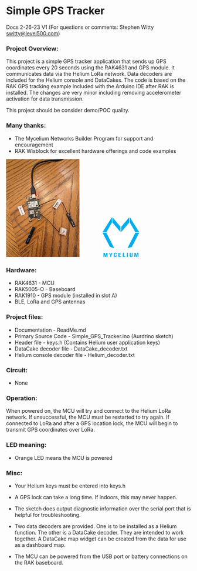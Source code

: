 # Simple GPS Tracker
Docs 2-26-23 V1 (For questions or comments:  Stephen Witty switty@level500.com)  

### Project Overview:
This project is a simple GPS tracker application that sends up GPS coordinates every 20 seconds using the RAK4631 and GPS module.  It communicates data via the Helium LoRa network.  Data decoders are included for the Helium console and DataCakes.  The code is based on the RAK GPS tracking example included with the Arduino IDE after RAK is installed.  The changes are very minor including removing accelerometer activation for data transmission. 

This project should be consider demo/POC quality.

### Many thanks:
- The Mycelium Networks Builder Program for support and encouragement
- RAK Wisblock for excellent hardware offerings and code examples

<img src="Pics/Tracker1.jpg" width="200"> &nbsp; &nbsp; &nbsp; &nbsp; &nbsp; &nbsp; &nbsp; &nbsp;<img src="Pics/Mycelium.png" width="100">

### Hardware:
- RAK4631 - MCU
- RAK5005-O - Baseboard
- RAK1910 - GPS module (installed in slot A)
- BLE, LoRa and GPS antennas

### Project files:
- Documentation - ReadMe.md
- Primary Source Code - Simple_GPS_Tracker.ino (Aurdrino sketch)
- Header file - keys.h (Contains Helium user application keys)
- DataCake decoder file - DataCake_decoder.txt
- Helium console decoder  file - Helium_decoder.txt


### Circuit:
- None

### Operation:
When powered on, the MCU will try and connect to the Helium LoRa network.  If unsuccessful, the MCU must be restarted to try again.  If connected to LoRa and after a GPS location lock, the MCU will begin to transmit GPS coordinates over LoRa.


### LED meaning:
- Orange LED means the MCU is powered


### Misc:
- Your Helium keys must be entered into keys.h

- A GPS lock can take a long time.  If indoors, this may never happen.

- The sketch does output diagnostic information over the serial port that is helpful for troubleshooting.

- Two data decoders are provided.  One is to be installed as a Helium function.  The other is a DataCake decoder.  They are intended to work together.  A DataCake map widget can be created from the data for use as a dashboard map.

- The MCU can be powered from the USB port or battery connections on the RAK baseboard.


